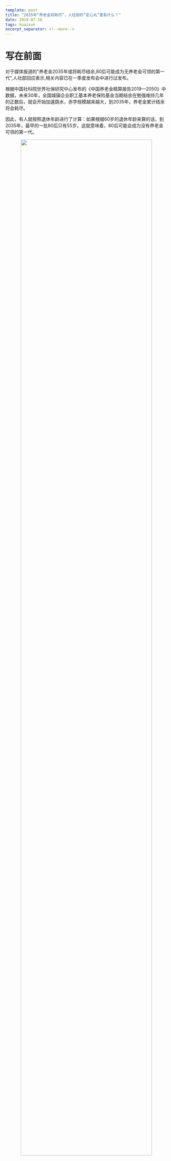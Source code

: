 ```yaml
---
template: post
title: "2035年“养老金将耗尽”，人社部的“定心丸”里有什么？"
date: 2019-07-16
tags: kuaixun
excerpt_separator: <!--more-->
---
```


# 写在前面

对于媒体报道的"养老金2035年或将耗尽结余,80后可能成为无养老金可领的第一代",人社部回应表示,相关内容已在一季度发布会中进行过发布。

根据中国社科院世界社保研究中心发布的《中国养老金精算报告2019—2050》中数据，未来30年，全国城镇企业职工基本养老保险基金当期结余在勉强维持几年的正数后，就会开始加速跳水，赤字规模越来越大，到2035年，养老金累计结余将会耗尽。

因此，有人就按照退休年龄进行了计算：如果根据60岁的退休年龄来算的话，到2035年，最早的一批80后只有55岁。这就意味着，80后可能会成为没有养老金可领的第一代。

<div style="text-align:center"><img src="/images/071601.webp" width="90%"><br></div><br>

有关专家说，精算报告层面预测2035年养老基金将耗尽结余，并不等于将没有养老金可领。同时，人社部表示保证养老金能够按时足额发放，并公布了以下五大措施作为“定心丸”：

一是通过实施降低社保费率综合政策，做大养老保险“蛋糕”，形成企业发展与养老保险制度发展的良性循环。

二是通过实施中央调剂制度，均衡地区之间的养老保险负担，帮助困难地区确保发放。

三是不断增加战略储备基金，划转部分国有资本充实社保基金的工作已经启动，今后还将继续做大做强。

四是各级财政对基本养老保险的资金投入逐年增加。

五是养老保险其他改革正在稳步推进，制度内在的激励约束机制正在进一步健全，相关部门将采取综合措施，积极稳妥地开展养老保险基金投资运营、加大基金中央调剂力度、不断提高统筹层次、加强基金监管等。

<div style="text-align:center"><img src="/images/071602.webp" width="90%"><br></div><br>

这些措施的确能起到未雨绸缪的效果吗？让我们逐一分析。

## 商榷一

降低社保费率，给企业减负，是考虑到经济形势下行，为企业减负，失业人口不至于过多，保障社会稳定；扩大参保人数，做大“蛋糕”，和维持较高费率相比，哪种补充养老资金的效果显著？养老费率降至16%如何制定的？目前也无从考察，就当是个科学决策吧。降低费率，若职工的工资较低，积极性也无从谈起。当然，官方会说缴费基数也有相应调整。

举个例子，假设某省城镇非私营单位在岗职工平均工资为6000元，社保缴费下限为平均工资的60%，也就是3600元。小王工资为2000元，低于缴费下限，但他要按照3600元的下限为基数缴纳社保，养老保险个人缴费比例为8%，他每月养老保险缴费288元。如果重新核定之后的全口径就业人员平均工资降为5000元，社保缴费下限就会降为3000元，小王此时每月养老保险缴费降为240元，每月到手收入就会增加48元。

这样，收入似乎增加了，但养老金缴的少了，个人账户积累的少，退休后，养老待遇自然较差。（排除企业主动给职工涨工资的情况，企业资金一般用于扩大再生产，与劳动者没多大关系，何况老板跑路、工人讨薪的事件时有发生）养老金的第一补充源减少，意味着需要通过其他手段加大蛋糕了。对此，有关部门也想到了。下面来看第二措施。

## 商榷二

中央调剂力度加大。就像南水北调，现在也有南钱北调。典型的，如广东的养老金较富余，可以用于补东北三省的缺口。

具体来看，基金结余较多地区的养老基金支出将增加“上解调剂金”一项，而基金结余较少或者亏空地区的养老金收入则会增加“调剂金收入”一项。不排除基金结余较多地区的政府会减小有关基本养老保险建设的力度；同时，基金结余较少或者亏空地区的政府也可能会更多地选择依赖调剂金的收入。中央和地区的博弈无疑会加大，调剂的成本也提高。

记得当年，分税制改革，设国地税，中央政府也是一路游说各省，才勉强通过。毕竟，中央吃肉，地方喝汤，这买卖，谁会轻易答应？

<div style="text-align:center"><img src="/images/071603.webp" width="90%"><br></div><br>

另外，较富裕的省份抽出资金支援较贫穷的省，实际是拿一地交的养老金拨给另一地，这看起来是权宜之计。因为，较富裕省的劳动者以后也要面对养老问题，而中央每年都调剂，钱从哪里来？多缴多得，未来恐怕难以实现。

<div style="text-align:center"><img src="/images/071604.webp" width="90%"><br></div><br>

当然，这时候，有人说，政府也有其他“开源”的办法。我们不妨再看看。

## 商榷三

国有资本划归社会养老基金。2017年11月9日，国务院下发《划转部分国有资本充实社保基金实施方案》，将中央和地方国有及国有控股大中型企业、金融机构纳入划转范围，划转比例为国有股权的10%。不得不说，社保的形势比较严峻了，可别说这是锦上添花的手段。

社保基金资金不足，国资来补，看似利国利民之举，实际也有不少隐患。因为划转后，社保基金与国企效益挂钩，风险共担。

改开以来，国有企业办公效率低、官僚风气更严重了。在上层概念中，只要不出事，宁可不作为；中层的理解是，只要程序没问题，再大的问题都是小问题；基层的思维是，只要听领导的，结果好坏不重要。

难怪当下的僵尸企业如此之多，清理步伐甚为缓慢，既得利益集团的阻力可想而知。国企与社保捆绑后，更不用担心经营问题了，因为社保基金不能出问题，正好多向银行伸手要钱。银行面对这类僵尸企业，风险也会增大，搞不好，会破产。至于社保基金能不能收益，不好确定，但有一点肯定，国企员工的压榨强度无疑上升，为养老压力减负嘛。

<div style="text-align:center"><img src="/images/071605.webp" width="90%"><br></div><br>

其实，社保基金的缺口，本可以通过企业的上缴的利税来补充，目前选择划转部分国有资本来补充的话，只能说，做大做强国企，是“社会主义初级阶段”国情的需要，尽管中小企业占了GDP总量的60%以上，雇佣了超过75%的新增劳动力。而且，把大众的养老问题与国有资本紧密捆绑，也是国企造福全民嘛。

## 商榷四

各级财政对养老资金投入加大。这里会有疑问，国家或者说中央财政一般支出主要在哪？如果财政补贴养老账户的话，也不会亏空这么大吧。

看看几个数据：2018年基本养老保险基金总支出达47550亿元。2018年全年全国固定资产投资(不含农户)635636亿元。

63万亿投资是个什么概念呢？2018年全国人口总数是13.95亿，相当于每个人都要拿出来4.5万元来支持政府投资。而养老基金总支出只相当于投资额的7%，换句话说，只需压缩7%的投资额度，可以实现全民免费养老了。有关专家和部门估计要出来说话，这不符合我国的国情。



再看看，政府投资，具体是些啥？是铁路、公路、机场、地铁等基础设施项目，典型的就是2008年的4万亿和2012年的4万亿（2.0版），这些投资项目一方面盲目低效，质量安全问题突出，“豆腐渣”工程较多；一方面加剧产能过剩，房价飙升，地方政府债台高筑等。毫无价值的投资浪费了国民的财富，哪还能去惠及民生呢。这里，有关部门又不淡定了，只有投资才可以拉动就业啊，就业就是最大的民生。

<div style="text-align:center"><img src="/images/071606.webp" width="90%"><br></div><br>

听上去，很有道理。没人工作就不能创造财富，可问题在于，创造多少财富才够社会消耗的呢？我们可以谈谈劳动供养率，全球最高的是德英法等，1：6.8，也就是只需一个产业工人工作，就可养活6.8个人；美国是1：4.8，日韩是1：3.8；我国是1：1.1，也就是说夫妻两人养一个孩子都很困难了。

众所周知，中国人是最勤奋的，996都不在话下，可现状却只够养活自己。那财富流向哪里了？投资拉动了就业，就业并未改善待遇。其实看看那些官二代、富二代，想想现实的阶级固化，少数人在占据着绝大多数的财富。至于这个不合理的模式，此处不做分析，大家可以开动脑筋思考。

## 商榷五

第五条，就是日常的套路说辞了，把这些“拆东墙补西墙”的做法粉饰一下。不管是省级统筹、中央调剂、投资增值，总归落实在“钱”字，而且是老百姓掏钱。

<div style="text-align:center"><img src="/images/071607.webp" width="90%"><br></div><br>

“养老自信”，不是吹出来的；面对民众的忧虑，还在一个劲儿的保障能足额发放，这是有多硬的牛皮啊。“雷声大雨点小”的政策，我们毕竟见的太多了。

很多人都真切希望有关部门拿出切实长远的方案来解决养老金问题，比如说，真正落实养老个人账户，养老保险跟人走，就不必摆出“全国统筹”的花架子了。

真的能够落实当然好了，因为我们工人就有更多的时间来提高自己，为获得解放储备必要的知识。但是，我们从来不对这个抱有幻想，因为工人阶级的解放还是要靠我们自己，而不是渴求在金字塔顶尖的寄生虫进行施舍。

<div style="text-align:center"><img src="/images/071608.webp" width="90%"><br>注：图片来源于网络</div><br>
